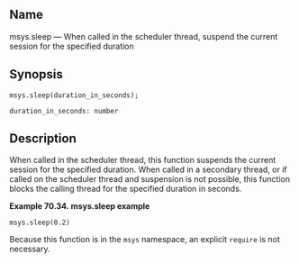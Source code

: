<a name="lua.ref.msys.sleep"></a>
## Name

msys.sleep — When called in the scheduler thread, suspend the current session for the specified duration

<a name="idp16385984"></a>
## Synopsis

`msys.sleep(duration_in_seconds);`

`duration_in_seconds: number`<a name="idp16388976"></a>
## Description

When called in the scheduler thread, this function suspends the current session for the specified duration. When called in a secondary thread, or if called on the scheduler thread and suspension is not possible, this function blocks the calling thread for the specified duration in seconds.

<a name="lua.ref.msys.sleep.example"></a>

**Example 70.34. msys.sleep example**

`msys.sleep(0.2)`

Because this function is in the `msys` namespace, an explicit `require` is not necessary.
